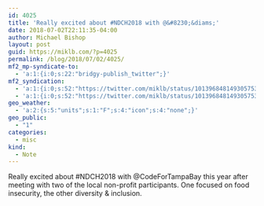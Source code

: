 ```yaml
---
id: 4025
title: 'Really excited about #NDCH2018 with @&#8230;&diams;'
date: 2018-07-02T22:11:35-04:00
author: Michael Bishop
layout: post
guid: https://miklb.com/?p=4025
permalink: /blog/2018/07/02/4025/
mf2_mp-syndicate-to:
  - 'a:1:{i:0;s:22:"bridgy-publish_twitter";}'
mf2_syndication:
  - 'a:1:{i:0;s:52:"https://twitter.com/miklb/status/1013968481493057536";}'
  - 'a:1:{i:0;s:52:"https://twitter.com/miklb/status/1013968481493057536";}'
geo_weather:
  - 'a:2:{s:5:"units";s:1:"F";s:4:"icon";s:4:"none";}'
geo_public:
  - "1"
categories:
  - misc
kind:
  - Note
---
```

Really excited about #NDCH2018 with @CodeForTampaBay this year after meeting with two of the local non-profit participants. One focused on food insecurity, the other diversity & inclusion.